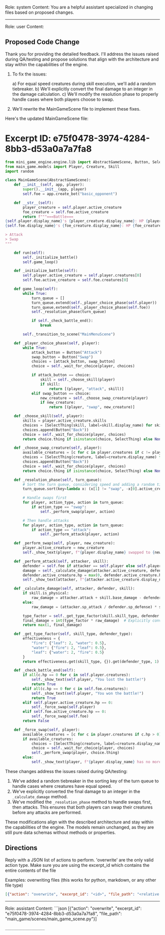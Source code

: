 Role: system
Content: You are a helpful assistant specialized in changing files based on proposed changes.
__________________
Role: user
Content: 
## Proposed Code Change
Thank you for providing the detailed feedback. I'll address the issues raised during QA/testing and propose solutions that align with the architecture and stay within the capabilities of the engine.

1. To fix the issues:

   a) For equal speed creatures during skill execution, we'll add a random tiebreaker.
   b) We'll explicitly convert the final damage to an integer in the damage calculation.
   c) We'll modify the resolution phase to properly handle cases where both players choose to swap.

2. We'll rewrite the MainGameScene file to implement these fixes.

Here's the updated MainGameScene file:

# Excerpt ID: e75f0478-3974-4284-8bb3-d53a0a7a7fa8
```python main_game/scenes/main_game_scene.py
from mini_game_engine.engine.lib import AbstractGameScene, Button, SelectThing
from main_game.models import Player, Creature, Skill
import random

class MainGameScene(AbstractGameScene):
    def __init__(self, app, player):
        super().__init__(app, player)
        self.foe = app.create_bot("basic_opponent")

    def __str__(self):
        player_creature = self.player.active_creature
        foe_creature = self.foe.active_creature
        return f"""===Battle===
{self.player.display_name}'s {player_creature.display_name}: HP {player_creature.hp}/{player_creature.max_hp}
{self.foe.display_name}'s {foe_creature.display_name}: HP {foe_creature.hp}/{foe_creature.max_hp}

> Attack
> Swap
"""

    def run(self):
        self._initialize_battle()
        self.game_loop()

    def _initialize_battle(self):
        self.player.active_creature = self.player.creatures[0]
        self.foe.active_creature = self.foe.creatures[0]

    def game_loop(self):
        while True:
            turn_queue = []
            turn_queue.extend(self._player_choice_phase(self.player))
            turn_queue.extend(self._player_choice_phase(self.foe))
            self._resolution_phase(turn_queue)

            if self._check_battle_end():
                break

        self._transition_to_scene("MainMenuScene")

    def _player_choice_phase(self, player):
        while True:
            attack_button = Button("Attack")
            swap_button = Button("Swap")
            choices = [attack_button, swap_button]
            choice = self._wait_for_choice(player, choices)

            if attack_button == choice:
                skill = self._choose_skill(player)
                if skill:
                    return [(player, "attack", skill)]
            elif swap_button == choice:
                new_creature = self._choose_swap_creature(player)
                if new_creature:
                    return [(player, "swap", new_creature)]

    def _choose_skill(self, player):
        skills = player.active_creature.skills
        choices = [SelectThing(skill, label=skill.display_name) for skill in skills]
        choices.append(Button("Back"))
        choice = self._wait_for_choice(player, choices)
        return choice.thing if isinstance(choice, SelectThing) else None

    def _choose_swap_creature(self, player):
        available_creatures = [c for c in player.creatures if c != player.active_creature and c.hp > 0]
        choices = [SelectThing(creature, label=creature.display_name) for creature in available_creatures]
        choices.append(Button("Back"))
        choice = self._wait_for_choice(player, choices)
        return choice.thing if isinstance(choice, SelectThing) else None

    def _resolution_phase(self, turn_queue):
        # Sort the turn queue, considering speed and adding a random tiebreaker
        turn_queue.sort(key=lambda x: (x[1] != "swap", -x[0].active_creature.speed, random.random()))

        # Handle swaps first
        for player, action_type, action in turn_queue:
            if action_type == "swap":
                self._perform_swap(player, action)

        # Then handle attacks
        for player, action_type, action in turn_queue:
            if action_type == "attack":
                self._perform_attack(player, action)

    def _perform_swap(self, player, new_creature):
        player.active_creature = new_creature
        self._show_text(player, f"{player.display_name} swapped to {new_creature.display_name}!")

    def _perform_attack(self, attacker, skill):
        defender = self.foe if attacker == self.player else self.player
        damage = self._calculate_damage(attacker.active_creature, defender.active_creature, skill)
        defender.active_creature.hp = max(0, defender.active_creature.hp - damage)
        self._show_text(attacker, f"{attacker.active_creature.display_name} used {skill.display_name} and dealt {damage} damage!")

    def _calculate_damage(self, attacker, defender, skill):
        if skill.is_physical:
            raw_damage = attacker.attack + skill.base_damage - defender.defense
        else:
            raw_damage = (attacker.sp_attack / defender.sp_defense) * skill.base_damage

        type_factor = self._get_type_factor(skill.skill_type, defender.creature_type)
        final_damage = int(type_factor * raw_damage)  # Explicitly convert to integer
        return max(1, final_damage)

    def _get_type_factor(self, skill_type, defender_type):
        effectiveness = {
            "fire": {"leaf": 2, "water": 0.5},
            "water": {"fire": 2, "leaf": 0.5},
            "leaf": {"water": 2, "fire": 0.5}
        }
        return effectiveness.get(skill_type, {}).get(defender_type, 1)

    def _check_battle_end(self):
        if all(c.hp == 0 for c in self.player.creatures):
            self._show_text(self.player, "You lost the battle!")
            return True
        elif all(c.hp == 0 for c in self.foe.creatures):
            self._show_text(self.player, "You won the battle!")
            return True
        elif self.player.active_creature.hp == 0:
            self._force_swap(self.player)
        elif self.foe.active_creature.hp == 0:
            self._force_swap(self.foe)
        return False

    def _force_swap(self, player):
        available_creatures = [c for c in player.creatures if c.hp > 0]
        if available_creatures:
            choices = [SelectThing(creature, label=creature.display_name) for creature in available_creatures]
            choice = self._wait_for_choice(player, choices)
            self._perform_swap(player, choice.thing)
        else:
            self._show_text(player, f"{player.display_name} has no more creatures able to battle!")
```

These changes address the issues raised during QA/testing:

1. We've added a random tiebreaker in the sorting key of the turn queue to handle cases where creatures have equal speed.
2. We've explicitly converted the final damage to an integer in the `_calculate_damage` method.
3. We've modified the `_resolution_phase` method to handle swaps first, then attacks. This ensures that both players can swap their creatures before any attacks are performed.

These modifications align with the described architecture and stay within the capabilities of the engine. The models remain unchanged, as they are still pure data schemas without methods or properties.

## Directions
Reply with a JSON list of actions to perform. 'overwrite' are the only valid action type. 
Make sure you are using the excerpt_id which contains the entire contents of the file

Examples:
overwriting files (this works for python, markdown, or any other file type)
```json output_example1
[{"action": "overwrite", "excerpt_id": "<id>", "file_path": "<relative file path>"}]
```

__________________
Role: assistant
Content: ```json
[{"action": "overwrite", "excerpt_id": "e75f0478-3974-4284-8bb3-d53a0a7a7fa8", "file_path": "main_game/scenes/main_game_scene.py"}]
```
__________________
